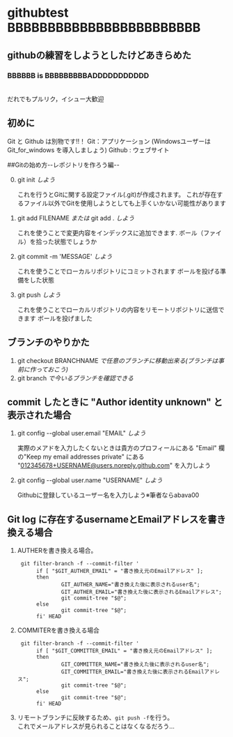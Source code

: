 # githubtest BBBBBBBBBBBBBBBBBBBBBBBB
## githubの練習をしようとしたけどあきらめた  
### BBBBBB is BBBBBBBBBADDDDDDDDDDD
\
だれでもプルリク，イシュー大歓迎

## 初めに
Git と Github は別物です!!！
Git：アプリケーション (WindowsユーザーはGit_for_windows を導入しましょう)
Github : ウェブサイト

##Gitの始め方--レポジトリを作ろう編--

0. git init *しよう*
    
    これを行うとGitに関する設定ファイル(.git)が作成されます。 これが存在するファイル以外でGitを使用しようとしても上手くいかない可能性があります
1. git add FILENAME *または* git add . *しよう*

    これを使うことで変更内容をインデックスに追加できます.
    ボール（ファイル）を拾った状態でしょうか    
2. git commit -m 'MESSAGE' *しよう*

    これを使うことでローカルリポジトリにコミットされます 
    ボールを投げる準備をした状態
3. git push *しよう* 
 
    これを使うことでローカルリポジトリの内容をリモートリポジトリに送信できます 
    ボールを投げました


## ブランチのやりかた
1. git checkout BRANCHNAME *で任意のブランチに移動出来る(ブランチは事前に作っておこう)* 
2. git branch *で今いるブランチを確認できる*


## commit したときに "Author identity unknown" と表示された場合
1. git config --global user.email "EMAIL" *しよう*


    実際のメアドを入力したくないときは貴方のプロフィールにある "Email" 欄の"Keep my email addresses private" にある "012345678+USERNAME@users.noreply.github.com" を入力しよう
2. git config --global user.name "USERNAME" *しよう*

    Githubに登録しているユーザー名を入力しよう※筆者ならabava00

## Git log に存在するusernameとEmailアドレスを書き換える場合

1. AUTHERを書き換える場合。
   ```
    git filter-branch -f --commit-filter '
         if [ "$GIT_AUTHER_EMAIL" = "書き換え元のEmailアドレス" ];
         then
                 GIT_AUTHER_NAME="書き換えた後に表示されるuser名";
                 GIT_AUTHER_EMAIL="書き換えた後に表示されるEmailアドレス";
                 git commit-tree "$@";
         else
                 git commit-tree "$@";
         fi' HEAD
   ```
2. COMMITERを書き換える場合
   ```
    git filter-branch -f --commit-filter '
         if [ "$GIT_COMMITTER_EMAIL" = "書き換え元のEmailアドレス" ];
         then
                 GIT_COMMITTER_NAME="書き換えた後に表示されるuser名";
                 GIT_COMMITTER_EMAIL="書き換えた後に表示されるEmailアドレス";
                 git commit-tree "$@";
         else
                 git commit-tree "$@";
         fi' HEAD
   ```
3. リモートブランチに反映するため、`git push -f`を行う。  
   これでメールアドレスが見られることはなくなるだろう...
